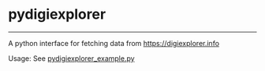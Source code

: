 # pydigiexplorer
---
A python interface for fetching data from https://digiexplorer.info

Usage: See [pydigiexplorer_example.py]()